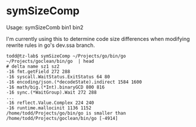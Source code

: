 # symSizeComp

Usage: symSizeComb bin1 bin2

I'm currently using this to determine code size differences when modifying rewrite
rules in go's dev.ssa branch.


	todd@tz-lab$ symSizeComp ~/Projects/go/bin/go ~/Projects/goclean/bin/go  | head
	# delta name sz1 sz2
	-16 fmt.getField 272 288
	-16 syscall.WaitStatus.ExitStatus 64 80
	-16 encoding/json.(*decodeState).indirect 1584 1600
	-16 math/big.(*Int).binaryGCD 800 816
	-16 sync.(*WaitGroup).Wait 272 288
	...
	-16 reflect.Value.Complex 224 240
	-16 runtime.mallocinit 1136 1152
	/home/todd/Projects/go/bin/go is smaller than /home/todd/Projects/goclean/bin/go [-4914]
